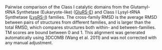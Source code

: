 Pairwise comparison of the Class I catalytic domains from the Glutamyl-tRNA Synthetase (Eukaryote-like) (<a href='/class1/glu3'>GluRS-E</a>) and Class I Lysyl-tRNA Synthetase (<a href='/class1/lys'>LysRS-I</a>) families. 
	The cross-family RMSD is the average RMSD between pairs of structures from different families, and is
	 larger than the total RMSD, which compares structures both within- and between-families. TM scores are bound between 0 and 1. 
	 This alignment was generated automatically using 3DCOMB (Wang et al. 2011) and was not corrected with any manual adjustment.

